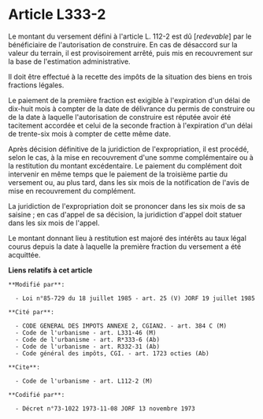 # Article L333-2

Le montant du versement défini à l'article L. 112-2 est dû [*redevable*] par le bénéficiaire de l'autorisation de construire.
En cas de désaccord sur la valeur du terrain, il est provisoirement arrêté, puis mis en recouvrement sur la base de
l'estimation administrative.

Il doit être effectué à la recette des impôts de la situation des biens en trois fractions légales.

Le paiement de la première fraction est exigible à l'expiration d'un délai de dix-huit mois à compter de la date de
délivrance du permis de construire ou de la date à laquelle l'autorisation de construire est réputée avoir été tacitement
accordée et celui de la seconde fraction à l'expiration d'un délai de trente-six mois à compter de cette même date.

Après décision définitive de la juridiction de l'expropriation, il est procédé, selon le cas, à la mise en recouvrement d'une
somme complémentaire ou à la restitution du montant excédentaire. Le paiement du complément doit intervenir en même temps que
le paiement de la troisième partie du versement ou, au plus tard, dans les six mois de la notification de l'avis de mise en
recouvrement du complément.

La juridiction de l'expropriation doit se prononcer dans les six mois de sa saisine ; en cas d'appel de sa décision, la
juridiction d'appel doit statuer dans les six mois de l'appel.

Le montant donnant lieu à restitution est majoré des intérêts au taux légal courus depuis la date à laquelle la première
fraction du versement a été acquittée.

**Liens relatifs à cet article**

	**Modifié par**:

	  - Loi n°85-729 du 18 juillet 1985 - art. 25 (V) JORF 19 juillet 1985

	**Cité par**:

	  - CODE GENERAL DES IMPOTS ANNEXE 2, CGIAN2. - art. 384 C (M)
	  - Code de l'urbanisme - art. L331-46 (M)
	  - Code de l'urbanisme - art. R*333-6 (Ab)
	  - Code de l'urbanisme - art. R332-31 (Ab)
	  - Code général des impôts, CGI. - art. 1723 octies (Ab)

	**Cite**:

	  - Code de l'urbanisme - art. L112-2 (M)

	**Codifié par**:

	  - Décret n°73-1022 1973-11-08 JORF 13 novembre 1973
